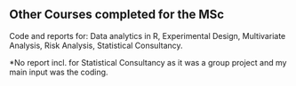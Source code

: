 Other Courses completed for the MSc
------------------------------------
Code and reports for:
Data analytics in R,
Experimental Design,
Multivariate Analysis,
Risk Analysis,
Statistical Consultancy.

*No report incl. for Statistical Consultancy as it was a group project and my main input was the coding.
